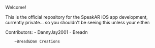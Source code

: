 Welcome!

This is the official repository for the SpeakAR iOS app development, currently private... so you shouldn't be seeing this unless your either:

Contributors: 
    - DannyJay2001
    - Breadn

        ~Bread&Dan Creations
